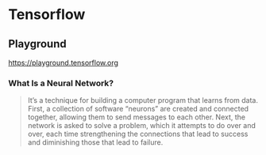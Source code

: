 # Tensorflow

## Playground
https://playground.tensorflow.org

### What Is a Neural Network?
>It’s a technique for building a computer program that learns from data.
>First, a collection of software “neurons” are created and connected together, allowing them to send messages to each other. Next, the network is asked to solve a problem, which it attempts to do over and over, each time strengthening the connections that lead to success and diminishing those that lead to failure.
